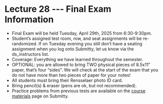 # Lecture 28 --- Final Exam Information

- Final Exam will be held Tuesday, April 29th, 2025 from 6:30-9:30pm.
- Student’s assigned test room, row, and seat assignments will be re-randomized. If on Tuesday evening you still don’t have a seating assignment when you log onto Submitty, let us know via the ds_instructors list.
- Coverage: Everything we have learned throughout the semester. 
- OPTIONAL: you are allowed to bring TWO physical pieces of 8.5x11” paper, that’s four “sides”. We will check at the start of the exam that you do not have more than two pieces of paper for your notes!
- All students must bring their Rensselaer photo ID card.
- Bring pencil(s) & eraser (pens are ok, but not recommended).
- Practice problems from previous tests are available on the [course materials](https://submitty.cs.rpi.edu/courses/s25/csci1200/course_materials) page on Submitty.
